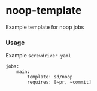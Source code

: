 # noop-template
Example template for noop jobs

### Usage

Example `screwdriver.yaml`

```
jobs:
    main:
        template: sd/noop
        requires: [~pr, ~commit]

```

